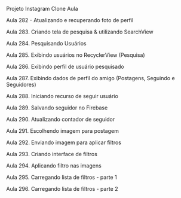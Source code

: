 Projeto Instagram Clone Aula 


Aula 282 - Atualizando e recuperando foto de perfil

Aula 283. Criando tela de pesquisa & utilizando SearchView

Aula 284. Pesquisando Usuários

Aula 285. Exibindo usuários no RecyclerView (Pesquisa)

Aula 286. Exibindo perfil de usuário pesquisado

Aula 287. Exibindo dados de perfil do amigo (Postagens, Seguindo e Seguidores)

Aula 288. Iniciando recurso de seguir usuário

Aula 289. Salvando seguidor no Firebase

Aula 290. Atualizando contador de seguidor

Aula 291. Escolhendo imagem para postagem 

Aula 292. Enviando imagem para aplicar filtros

Aula 293. Criando interface de filtros

Aula 294. Aplicando filtro nas imagens

Aula 295. Carregando lista de filtros - parte 1

Aula 296. Carregando lista de filtros - parte 2